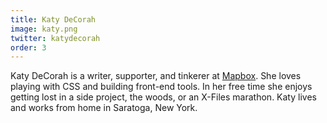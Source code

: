 ```yaml
---
title: Katy DeCorah
image: katy.png
twitter: katydecorah
order: 3
---
```


Katy DeCorah is a writer, supporter, and tinkerer at [Mapbox](https://www.mapbox.com/). She loves playing with CSS and building front-end tools. In her free time she enjoys getting lost in a side project, the woods, or an X-Files marathon. Katy lives and works from home in Saratoga, New York.
